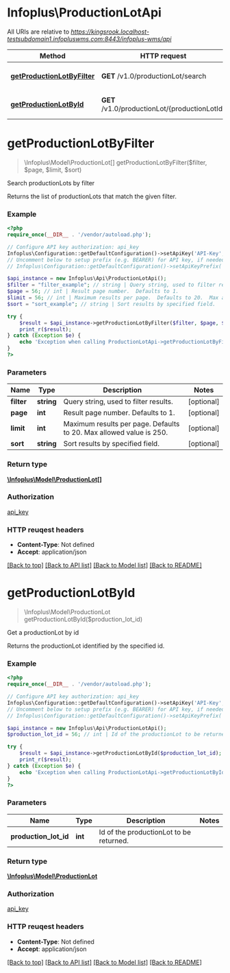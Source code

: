 # Infoplus\ProductionLotApi

All URIs are relative to *https://kingsrook.localhost-testsubdomain1.infopluswms.com:8443/infoplus-wms/api*

Method | HTTP request | Description
------------- | ------------- | -------------
[**getProductionLotByFilter**](ProductionLotApi.md#getProductionLotByFilter) | **GET** /v1.0/productionLot/search | Search productionLots by filter
[**getProductionLotById**](ProductionLotApi.md#getProductionLotById) | **GET** /v1.0/productionLot/{productionLotId} | Get a productionLot by id


# **getProductionLotByFilter**
> \Infoplus\Model\ProductionLot[] getProductionLotByFilter($filter, $page, $limit, $sort)

Search productionLots by filter

Returns the list of productionLots that match the given filter.

### Example 
```php
<?php
require_once(__DIR__ . '/vendor/autoload.php');

// Configure API key authorization: api_key
Infoplus\Configuration::getDefaultConfiguration()->setApiKey('API-Key', 'YOUR_API_KEY');
// Uncomment below to setup prefix (e.g. BEARER) for API key, if needed
// Infoplus\Configuration::getDefaultConfiguration()->setApiKeyPrefix('API-Key', 'BEARER');

$api_instance = new Infoplus\Api\ProductionLotApi();
$filter = "filter_example"; // string | Query string, used to filter results.
$page = 56; // int | Result page number.  Defaults to 1.
$limit = 56; // int | Maximum results per page.  Defaults to 20.  Max allowed value is 250.
$sort = "sort_example"; // string | Sort results by specified field.

try { 
    $result = $api_instance->getProductionLotByFilter($filter, $page, $limit, $sort);
    print_r($result);
} catch (Exception $e) {
    echo 'Exception when calling ProductionLotApi->getProductionLotByFilter: ', $e->getMessage(), "\n";
}
?>
```

### Parameters

Name | Type | Description  | Notes
------------- | ------------- | ------------- | -------------
 **filter** | **string**| Query string, used to filter results. | [optional] 
 **page** | **int**| Result page number.  Defaults to 1. | [optional] 
 **limit** | **int**| Maximum results per page.  Defaults to 20.  Max allowed value is 250. | [optional] 
 **sort** | **string**| Sort results by specified field. | [optional] 

### Return type

[**\Infoplus\Model\ProductionLot[]**](ProductionLot.md)

### Authorization

[api_key](../README.md#api_key)

### HTTP reuqest headers

 - **Content-Type**: Not defined
 - **Accept**: application/json

[[Back to top]](#) [[Back to API list]](../README.md#documentation-for-api-endpoints) [[Back to Model list]](../README.md#documentation-for-models) [[Back to README]](../README.md)

# **getProductionLotById**
> \Infoplus\Model\ProductionLot getProductionLotById($production_lot_id)

Get a productionLot by id

Returns the productionLot identified by the specified id.

### Example 
```php
<?php
require_once(__DIR__ . '/vendor/autoload.php');

// Configure API key authorization: api_key
Infoplus\Configuration::getDefaultConfiguration()->setApiKey('API-Key', 'YOUR_API_KEY');
// Uncomment below to setup prefix (e.g. BEARER) for API key, if needed
// Infoplus\Configuration::getDefaultConfiguration()->setApiKeyPrefix('API-Key', 'BEARER');

$api_instance = new Infoplus\Api\ProductionLotApi();
$production_lot_id = 56; // int | Id of the productionLot to be returned.

try { 
    $result = $api_instance->getProductionLotById($production_lot_id);
    print_r($result);
} catch (Exception $e) {
    echo 'Exception when calling ProductionLotApi->getProductionLotById: ', $e->getMessage(), "\n";
}
?>
```

### Parameters

Name | Type | Description  | Notes
------------- | ------------- | ------------- | -------------
 **production_lot_id** | **int**| Id of the productionLot to be returned. | 

### Return type

[**\Infoplus\Model\ProductionLot**](ProductionLot.md)

### Authorization

[api_key](../README.md#api_key)

### HTTP reuqest headers

 - **Content-Type**: Not defined
 - **Accept**: application/json

[[Back to top]](#) [[Back to API list]](../README.md#documentation-for-api-endpoints) [[Back to Model list]](../README.md#documentation-for-models) [[Back to README]](../README.md)


